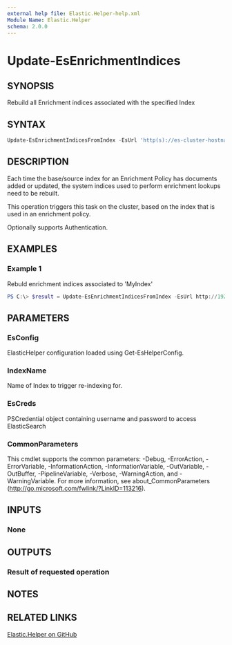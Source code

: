 ```yaml
---
external help file: Elastic.Helper-help.xml
Module Name: Elastic.Helper
schema: 2.0.0
---
```


# Update-EsEnrichmentIndices

## SYNOPSIS

Rebuild all Enrichment indices associated with the specified Index

## SYNTAX

```powershell
Update-EsEnrichmentIndicesFromIndex -EsUrl 'http(s)://es-cluster-hostname-or-ip:9200' -Policy 'PolicyName' [-EsCred PSCredentialObject]
```

## DESCRIPTION

Each time the base/source index for an Enrichment Policy has documents added or updated, the system indices used to perform enrichment lookups need to be rebuilt.

This operation triggers this task on the cluster, based on the index that is used in an enrichment policy.

Optionally supports Authentication.

## EXAMPLES

### Example 1

Rebuld enrichment indices associated to 'MyIndex'

```powershell
PS C:\> $result = Update-EsEnrichmentIndicesFromIndex -EsUrl http://192.168.1.10:9200 -IndexName 'MyIndex'
```

## PARAMETERS

### EsConfig

ElasticHelper configuration loaded using Get-EsHelperConfig.

### IndexName

Name of Index to trigger re-indexing for.

### EsCreds

PSCredential object containing username and password to access ElasticSearch

### CommonParameters

This cmdlet supports the common parameters: -Debug, -ErrorAction, -ErrorVariable, -InformationAction, -InformationVariable, -OutVariable, -OutBuffer, -PipelineVariable, -Verbose, -WarningAction, and -WarningVariable. For more information, see about_CommonParameters (<http://go.microsoft.com/fwlink/?LinkID=113216>).

## INPUTS

### None

## OUTPUTS

### Result of requested operation

## NOTES

## RELATED LINKS

[Elastic.Helper on GitHub](https://github.com/jberkers42/Elastic.Helper)
